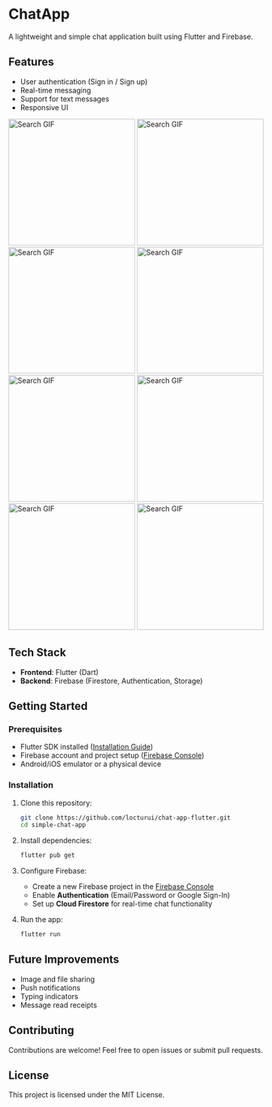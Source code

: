 # ChatApp

A lightweight and simple chat application built using Flutter and Firebase.

## Features

- User authentication (Sign in / Sign up)
- Real-time messaging
- Support for text messages
- Responsive UI

<img src="https://github.com/user-attachments/assets/808f5ebc-a48f-4873-8eb8-c92ff7bf4a41" alt="Search GIF" width="250">
<img src="https://github.com/user-attachments/assets/95af98d0-0f32-4186-9362-dc7b4ec371b4" alt="Search GIF" width="250">
<img src="https://github.com/user-attachments/assets/a3641146-b702-4c9f-9359-69c16977dd77" alt="Search GIF" width="250">
<img src="https://github.com/user-attachments/assets/335cd790-81be-4e7e-82d4-9edc68ff47cd" alt="Search GIF" width="250">
<img src="https://github.com/user-attachments/assets/36c3bfeb-36c7-4297-83c2-5de096b96aa2" alt="Search GIF" width="250">
<img src="https://github.com/user-attachments/assets/6dbf4081-3e67-4fd3-a556-61d318723769" alt="Search GIF" width="250">
<img src="https://github.com/user-attachments/assets/774c8cce-c340-4cbc-8c59-8a71c040961a" alt="Search GIF" width="250">
<img src="https://github.com/user-attachments/assets/3ca8f23b-b1c0-4bfe-9f43-2ac877a2eb81" alt="Search GIF" width="250">


## Tech Stack

- **Frontend**: Flutter (Dart)
- **Backend**: Firebase (Firestore, Authentication, Storage)

## Getting Started

### Prerequisites

- Flutter SDK installed ([Installation Guide](https://flutter.dev/docs/get-started/install))
- Firebase account and project setup ([Firebase Console](https://console.firebase.google.com/))
- Android/iOS emulator or a physical device

### Installation

1. Clone this repository:
   ```bash
   git clone https://github.com/locturui/chat-app-flutter.git
   cd simple-chat-app
   ```

2. Install dependencies:
   ```bash
   flutter pub get
   ```

3. Configure Firebase:
   - Create a new Firebase project in the [Firebase Console](https://console.firebase.google.com/)
   - Enable **Authentication** (Email/Password or Google Sign-In)
   - Set up **Cloud Firestore** for real-time chat functionality

4. Run the app:
   ```bash
   flutter run
   ```

## Future Improvements

- Image and file sharing
- Push notifications
- Typing indicators
- Message read receipts

## Contributing

Contributions are welcome! Feel free to open issues or submit pull requests.

## License

This project is licensed under the MIT License.

